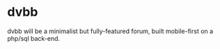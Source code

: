 # dvbb
dvbb will be a minimalist but fully-featured forum, built mobile-first on a php/sql back-end.
